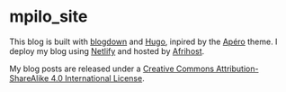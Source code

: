 # mpilo_site

This blog is built with [blogdown](https://github.com/rstudio/blogdown) and [Hugo](https://gohugo.io/), inpired by the [Apéro](https://hugo-apero-docs.netlify.app/) theme. I deploy my blog using [Netlify](https://www.netlify.com/) and hosted by [Afrihost](https://www.afrihost.com/). 

My blog posts are released under a [Creative Commons Attribution-ShareAlike 4.0 International License](http://creativecommons.org/licenses/by-sa/4.0/).
